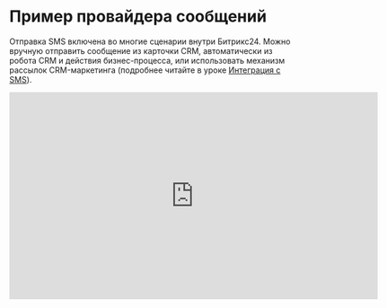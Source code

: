 # Пример провайдера сообщений

Отправка SMS включена во многие сценарии внутри Битрикс24. Можно вручную отправить сообщение из карточки CRM, автоматически из робота CRM и действия бизнес-процесса, или использовать механизм рассылок CRM-маркетинга (подробнее читайте в уроке [Интеграция с SMS](https://dev.1c-bitrix.ru/learning/course/index.php?COURSE_ID=266&LESSON_ID=25566)).

<iframe src="https://vk.ru/video_ext.php?oid=-211967493&id=456239874&hash=a3489411a7ce2e50&hd=2" width="656" height="369" allow="autoplay; encrypted-media; fullscreen; picture-in-picture;" frameborder="0" allowfullscreen></iframe>